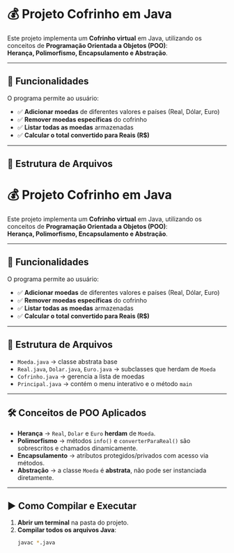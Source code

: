 # 💰 Projeto Cofrinho em Java

Este projeto implementa um **Cofrinho virtual** em Java, utilizando os conceitos de **Programação Orientada a Objetos (POO)**:  
**Herança, Polimorfismo, Encapsulamento e Abstração**.  

---

## 🚀 Funcionalidades
O programa permite ao usuário:

- ✅ **Adicionar moedas** de diferentes valores e países (Real, Dólar, Euro)  
- ✅ **Remover moedas específicas** do cofrinho  
- ✅ **Listar todas as moedas** armazenadas  
- ✅ **Calcular o total convertido para Reais (R$)**  

---

## 📂 Estrutura de Arquivos

# 💰 Projeto Cofrinho em Java

Este projeto implementa um **Cofrinho virtual** em Java, utilizando os conceitos de **Programação Orientada a Objetos (POO)**:  
**Herança, Polimorfismo, Encapsulamento e Abstração**.  

---

## 🚀 Funcionalidades
O programa permite ao usuário:

- ✅ **Adicionar moedas** de diferentes valores e países (Real, Dólar, Euro)  
- ✅ **Remover moedas específicas** do cofrinho  
- ✅ **Listar todas as moedas** armazenadas  
- ✅ **Calcular o total convertido para Reais (R$)**  

---

## 📂 Estrutura de Arquivos


- `Moeda.java` → classe abstrata base  
- `Real.java`, `Dolar.java`, `Euro.java` → subclasses que herdam de `Moeda`  
- `Cofrinho.java` → gerencia a lista de moedas  
- `Principal.java` → contém o menu interativo e o método `main`

---

## 🛠️ Conceitos de POO Aplicados

- **Herança** → `Real`, `Dolar` e `Euro` **herdam** de `Moeda`.  
- **Polimorfismo** → métodos `info()` e `converterParaReal()` são sobrescritos e chamados dinamicamente.  
- **Encapsulamento** → atributos protegidos/privados com acesso via métodos.  
- **Abstração** → a classe `Moeda` é **abstrata**, não pode ser instanciada diretamente.  

---

## ▶️ Como Compilar e Executar

1. **Abrir um terminal** na pasta do projeto.  
2. **Compilar todos os arquivos Java**:
   ```sh
   javac *.java

